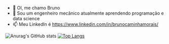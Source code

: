 - 👋 OI, me chamo Bruno
- 🌱 Sou um engenheiro mecânico atualmente aprendendo programação e data science
- 📫 Meu LinkedIn é https://www.linkedin.com/in/brunocaminhamorais/

![Anurag's GitHub stats](https://github-readme-stats.vercel.app/api?username=bcm-11&show_icons=true&theme=bear)
[![Top Langs](https://github-readme-stats.vercel.app/api/top-langs/?username=bcm-11&theme=bear)](https://github.com/anuraghazra/github-readme-stats)

<!---
bcm-11/bcm-11 is a ✨ special ✨ repository because its `README.md` (this file) appears on your GitHub profile.
You can click the Preview link to take a look at your changes.
--->

<!---
[![Readme Card](https://github-readme-stats.vercel.app/api/pin/?username=bcm-11&repo=github-readme-stats)](https://github.com/anuraghazra/github-readme-stats)


https://img.shields.io/badge/LinkedIn-0077B5?style=for-the-badge&logo=linkedin&logoColor=white
--->

